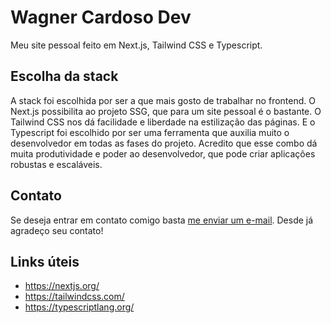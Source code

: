 # Wagner Cardoso Dev

Meu site pessoal feito em Next.js, Tailwind CSS e Typescript.

## Escolha da stack
A stack foi escolhida por ser a que mais gosto de trabalhar no frontend. O Next.js possibilita ao projeto SSG, que para um site pessoal é o bastante. O Tailwind CSS nos dá facilidade e liberdade na estilização das páginas. E o Typescript foi escolhido por ser uma ferramenta que auxilia muito o desenvolvedor em todas as fases do projeto. Acredito que esse combo dá muita produtividade e poder ao desenvolvedor, que pode criar aplicações robustas e escaláveis.

## Contato
Se deseja entrar em contato comigo basta [me enviar um e-mail](mailto:wagnerdev01@gmail.com). Desde já agradeço seu contato!

## Links úteis
- https://nextjs.org/
- https://tailwindcss.com/
- https://typescriptlang.org/
